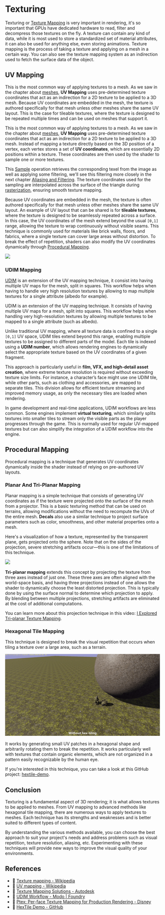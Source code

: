 # Texturing

Texturing or [Texture Mapping](https://en.wikipedia.org/wiki/Texture_mapping) is very important in rendering, it's so important that GPUs have dedicated hardware to read, filter and decompress those textures on the fly. A texture can contain any kind of data, while it is most used to store a standardized set of material attributes, it can also be used for anything else, even storing animations. Texture mapping is the process of taking a texture and applying on a mesh in a certain way. You can also see the texture mapping system as an indirection used to fetch the surface data of the object.

## UV Mapping

This is the most common way of applying textures to a mesh. As we saw in the chapter about [meshes](Meshes.md#texture-coordinates-uv), **UV Mapping** uses pre-determined texture coordinates that act as an indirection for a 2D texture to be applied to a 3D mesh. Because UV coordinates are embedded in the mesh, the texture is authored specifically for that mesh unless other meshes share the same UV layout. This is the case for tileable textures, where the texture is designed to be repeated multiple times and can be used on meshes that support it.

This is the most common way of applying textures to a mesh. As we saw in the chapter about [meshes](Meshes.md#texture-coordinates-uv), **UV Mapping** uses pre-determined texture coordinates that act as an indirection for a 2D texture to be applied to a 3D mesh. Instead of mapping a texture directly based on the 3D position of a vertex, each vertex stores a set of **UV coordinates**, which are essentially 2D positions within a texture. These coordinates are then used by the shader to sample one or more textures.

This [Sample](https://learn.microsoft.com/en-us/windows/win32/direct3dhlsl/dx-graphics-hlsl-to-sample) operation retrieves the corresponding texel from the image as well as applying some filtering, we'll see this filtering more closely in the next chapter [Aliasing and Filtering](AliasingAndFiltering.md). The texture coordinates used for the sampling are interpolated across the surface of the triangle during [rasterization](Rasterization.md#vertex-interpolation), ensuring smooth texture mapping.

Because UV coordinates are embedded in the mesh, the texture is often authored specifically for that mesh unless other meshes share the same UV layout. An example of UV layout that can be shared is for **tileable textures**, where the texture is designed to be seamlessly repeated across a surface. In this case, the UV coordinates of the mesh extend beyond the usual `[0,1]` range, allowing the texture to wrap continuously without visible seams. This technique is commonly used for materials like brick walls, floors, and fabrics, where a single texture can cover large areas without distortion. To break the effect of repetition, shaders can also modify the UV coordinates dynamically through [Procedural Mapping](Texturing.md#procedural-mapping).

![](Media/Recordings/Texturing%20-%20UV.gif)

### UDIM Mapping

[UDIM](https://learn.foundry.com/modo/content/help/pages/uving/udim_workflow.html) is an extension of the UV mapping technique, it consist into having multiple UV maps for the mesh, split in squares. This workflow helps when having to handle very high resolution textures by allowing to map multiple textures for a single attribute (albedo for example).

UDIM is an extension of the UV mapping technique. It consists of having multiple UV maps for a mesh, split into squares. This workflow helps when handling very high-resolution textures by allowing multiple textures to be mapped to a single attribute (such as albedo).  

Unlike traditional UV mapping, where all texture data is confined to a single `[0,1]` UV space, UDIM tiles extend beyond this range, enabling multiple textures to be assigned to different parts of the model. Each tile is indexed using a **UDIM number**, which allows rendering engines to dynamically select the appropriate texture based on the UV coordinates of a given fragment.  

This approach is particularly useful in **film, VFX, and high-detail asset creation**, where extreme texture resolution is required without exceeding texture size limits. For instance, a character’s face might use one UDIM tile, while other parts, such as clothing and accessories, are mapped to separate tiles. This division allows for efficient texture streaming and improved memory usage, as only the necessary tiles are loaded when rendering.  

In game development and real-time applications, UDIM workflows are less common. Some engines implement **virtual texturing**, which similarly splits textures into smaller tiles to stream only the visible parts as the player progresses through the game. This is normally used for regular UV-mapped textures but can also simplify the integration of a UDIM workflow into the engine.  

## Procedural Mapping

Procedural mapping is a technique that generates UV coordinates dynamically inside the shader instead of relying on pre-authored UV layouts.

### Planar And Tri-Planar Mapping

Planar mapping is a simple technique that consists of generating UV coordinates as if the texture were projected onto the surface of the mesh from a projector. This is a basic texturing method that can be used on terrains, allowing modifications without the need to recompute the UVs of the entire mesh. **Decals** also use a similar technique to project surface parameters such as color, smoothness, and other material properties onto a mesh.  

Here's a visualization of how a texture, represented by the transparent plane, gets projected onto the sphere. Note that on the sides of the projection, severe stretching artifacts occur—this is one of the limitations of this technique.  

![](Media/Recordings/Texturing%20-%20Planar%20Mapping.gif)  

**Tri-planar mapping** extends this concept by projecting the texture from three axes instead of just one. These three axes are often aligned with the world-space basis, and having three projections instead of one allows the shader to dynamically choose the least distorted projection. This is typically done by using the surface normal to determine which projection to apply. By blending between multiple projections, stretching artifacts are eliminated at the cost of additional computations.  

You can learn more about this projection technique in this video: [I Explored Tri-planar Texture Mapping](https://www.youtube.com/watch?app=desktop&v=7TodHAg3pOU).  

### Hexagonal Tile Mapping

This technique is designed to break the visual repetition that occurs when tiling a texture over a large area, such as a terrain.

[![](Media/Images/Hextiling.gif)](https://github.com/mmikk/hextile-demo)

It works by generating small UV patches in a hexagonal shape and arbitrarily rotating them to break the repetition. It works particularly well with textures that contain organic elements, which are not organized in a pattern easily recognizable by the human eye.

If you're interested in this technique, you can take a look at this GitHub project: [hextile-demo](https://github.com/mmikk/hextile-demo).

## Conclusion

Texturing is a fundamental aspect of 3D rendering; it is what allows textures to be applied to meshes. From UV mapping to advanced methods like hexagonal tile mapping, there are numerous ways to apply textures to meshes. Each technique has its strengths and weaknesses and is better suited to different types of content.

By understanding the various methods available, you can choose the best approach to suit your project's needs and address problems such as visual repetition, texture resolution, aliasing, etc. Experimenting with these techniques will provide new ways to improve the visual quality of your environments.

## References

- 📄 [Texture mapping - Wikipedia](https://en.wikipedia.org/wiki/Texture_mapping)
- 📄 [UV mapping - Wikipedia](https://en.wikipedia.org/wiki/UV_mapping)
- 📄 [Texture Mapping Solutions - Autodesk](https://www.autodesk.com/solutions/texture-mapping)
- 📄 [UDIM Workflow - Modo | Foundry](https://learn.foundry.com/modo/content/help/pages/uving/udim_workflow.html)
- 📄 [Ptex: Per-face Texture Mapping for Production Rendering - Disney](https://media.disneyanimation.com/technology/opensource/ptex/ptex-slides.pdf)
- 📄 [HexTile Demo - GitHub](https://github.com/mmikk/hextile-demo)
